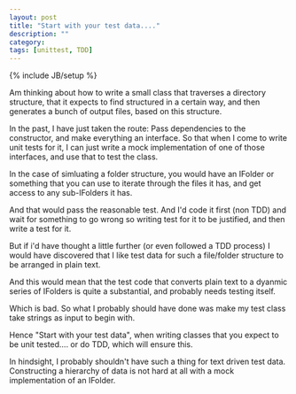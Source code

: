 ```yaml
---
layout: post
title: "Start with your test data...."
description: ""
category: 
tags: [unittest, TDD]
---
```

{% include JB/setup %}

Am thinking about how to write a small class that traverses a directory structure, that it expects to find structured in a certain way, and then generates a bunch of output files, based on this structure.

In the past, I have just taken the route: Pass dependencies to the constructor, and make everything an interface. So that when I come to write unit tests for it, I can just write a mock implementation of one of those interfaces, and use that to test the class.

In the case of simluating a folder structure, you would have an IFolder or something that you can use to iterate through the files it has, and get access to any sub-IFolders it has.

And that would pass the reasonable test. And I'd code it first (non TDD) and wait for something to go wrong so writing test for it to be justified, and then write a test for it.

But if i'd have thought a little further (or even followed a TDD process) I would have discovered that I like test data for such a file/folder structure to be arranged in plain text. 

And this would mean that the test code that converts plain text to a dyanmic series of IFolders is quite a substantial, and probably needs testing itself. 

Which is bad. So what I probably should have done was make my test class take strings as input to begin with.

Hence "Start with your test data", when writing classes that you expect to be unit tested.... or do TDD, which will ensure this.

In hindsight, I probably shouldn't have such a thing for text driven test data. Constructing a hierarchy of data is not hard at all with a mock implementation of an IFolder.